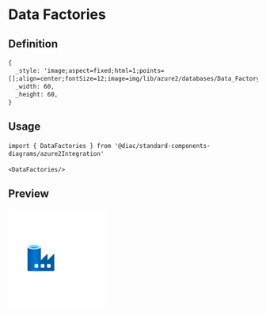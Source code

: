# Data Factories

## Definition

```
{
  _style: 'image;aspect=fixed;html=1;points=[];align=center;fontSize=12;image=img/lib/azure2/databases/Data_Factory.svg;strokeColor=none;',
  _width: 60,
  _height: 60,
}
```

## Usage

```
import { DataFactories } from '@diac/standard-components-diagrams/azure2Integration'

<DataFactories/>
```

## Preview

<img src="./data-factories.png" width="200"/>
